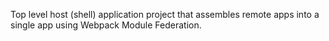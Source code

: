 Top level host (shell) application project that assembles remote apps into a single app using Webpack Module Federation.
